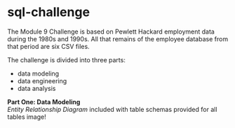 # sql-challenge
The Module 9 Challenge is based on Pewlett Hackard employment data during the 1980s and 1990s. All that remains of the employee database from that period are six CSV files.<br> 

The challenge is divided into three parts: 
* data modeling
* data engineering
* data analysis

**Part One: Data Modeling**<br>
*Entity Relationship Diagram* included with table schemas provided for all tables
image!
